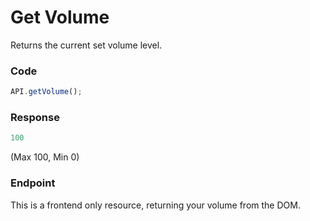 # Get Volume

Returns the current set volume level.

### Code

```js
API.getVolume();
```

### Response

```js
100
```

(Max 100, Min 0)

### Endpoint

This is a frontend only resource, returning your volume from the DOM.